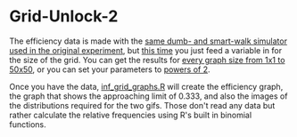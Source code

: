 # Grid-Unlock-2

The efficiency data is made with the [same dumb- and smart-walk simulator used in the original experiment](https://github.com/PerplexCity/Grid-Unlock/blob/master/squarewalks.py), but [this time](https://github.com/PerplexCity/Grid-Unlock-2/blob/master/newsquare.py) you just feed a variable in for the size of the grid. You can get the results for [every graph size from 1x1 to 50x50](https://github.com/PerplexCity/Grid-Unlock-2/blob/master/allgrids.csv), or you can set your parameters to [powers of 2](https://github.com/PerplexCity/Grid-Unlock-2/blob/master/twowox.csv).

Once you have the data, [inf_grid_graphs.R](https://github.com/PerplexCity/Grid-Unlock-2/blob/master/inf_grid_graphs.R) will create the efficiency graph, the graph that shows the approaching limit of 0.333, and also the images of the distributions required for the two gifs. Those don't read any data but rather calculate the relative frequencies using R's built in binomial functions.

